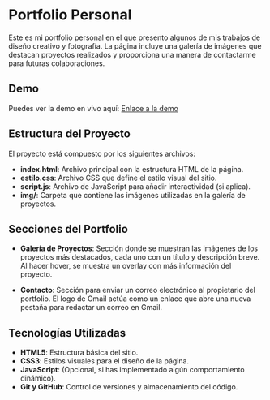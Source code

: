# Portfolio Personal

Este es mi portfolio personal en el que presento algunos de mis trabajos de diseño creativo y fotografía. La página incluye una galería de imágenes que destacan proyectos realizados y proporciona una manera de contactarme para futuras colaboraciones.

## Demo

Puedes ver la demo en vivo aquí: [Enlace a la demo](#)

## Estructura del Proyecto

El proyecto está compuesto por los siguientes archivos:

- **index.html**: Archivo principal con la estructura HTML de la página.
- **estilo.css**: Archivo CSS que define el estilo visual del sitio.
- **script.js**: Archivo de JavaScript para añadir interactividad (si aplica).
- **img/**: Carpeta que contiene las imágenes utilizadas en la galería de proyectos.

## Secciones del Portfolio

- **Galería de Proyectos**: Sección donde se muestran las imágenes de los proyectos más destacados, cada uno con un título y descripción breve. Al hacer hover, se muestra un overlay con más información del proyecto.
  
- **Contacto**: Sección para enviar un correo electrónico al propietario del portfolio. El logo de Gmail actúa como un enlace que abre una nueva pestaña para redactar un correo en Gmail.

## Tecnologías Utilizadas

- **HTML5**: Estructura básica del sitio.
- **CSS3**: Estilos visuales para el diseño de la página.
- **JavaScript**: (Opcional, si has implementado algún comportamiento dinámico).
- **Git y GitHub**: Control de versiones y almacenamiento del código.
